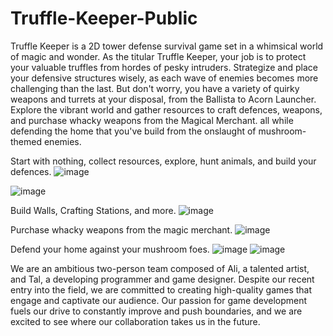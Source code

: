 # Truffle-Keeper-Public

Truffle Keeper is a 2D tower defense survival game set in a whimsical world of magic and wonder. 
As the titular Truffle Keeper, your job is to protect your valuable truffles from hordes of pesky intruders. 
Strategize and place your defensive structures wisely, as each wave of enemies becomes more challenging than the last. 
But don't worry, you have a variety of quirky weapons and turrets at your disposal, from the Ballista to Acorn Launcher. 
Explore the vibrant world and gather resources to craft defences, weapons, and purchase whacky weapons from the Magical Merchant.
all while defending the home that you've build from the onslaught of mushroom-themed enemies.

Start with nothing, collect resources, explore, hunt animals, and build your defences.
![image](https://user-images.githubusercontent.com/107687425/224516751-1eb4f723-c039-4666-a397-102ec16bbe60.png)

![image](https://user-images.githubusercontent.com/107687425/224516779-721e3af8-e2ee-4276-887d-e9e83fb63e7e.png)

Build Walls, Crafting Stations, and more.
![image](https://user-images.githubusercontent.com/107687425/224516772-23a91696-60f7-4a6f-9f89-ead4f5194993.png)

Purchase whacky weapons from the magic merchant.
![image](https://user-images.githubusercontent.com/107687425/224517096-b1436984-c5c5-4b7b-8f17-3b8e996fca65.png)


Defend your home against your mushroom foes.
![image](https://user-images.githubusercontent.com/107687425/224517019-ea5ee862-8916-4ff4-8f07-acd2eda95d3b.png)
![image](https://user-images.githubusercontent.com/107687425/224517020-654a9eb5-c4b5-447d-ab68-4879a54f1ba8.png)

We are an ambitious two-person team composed of Ali, a talented artist, and Tal, a developing programmer and game designer. Despite our recent entry into the field, we are committed to creating high-quality games that engage and captivate our audience. Our passion for game development fuels our drive to constantly improve and push boundaries, and we are excited to see where our collaboration takes us in the future.
